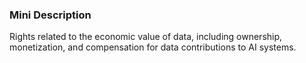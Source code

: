 ### Mini Description

Rights related to the economic value of data, including ownership, monetization, and compensation for data contributions to AI systems.

